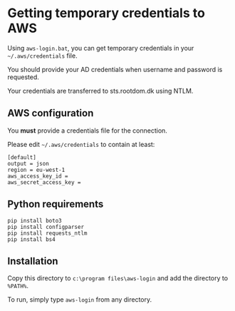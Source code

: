 # Getting temporary credentials to AWS
Using `aws-login.bat`, you can get temporary credentials in your `~/.aws/credentials` file. 

You should provide your AD credentials when username and password is requested. 

Your credentials are transferred to sts.rootdom.dk using NTLM. 

## AWS configuration
You **must** provide a credentials file for the connection. 

Please edit `~/.aws/credentials` to contain at least: 


    [default]
    output = json
    region = eu-west-1
    aws_access_key_id = 
    aws_secret_access_key =


## Python requirements

```
pip install boto3
pip install configparser
pip install requests_ntlm
pip install bs4
```

## Installation

Copy this directory to `c:\program files\aws-login` and add the directory to `%PATH%`.

To run, simply type `aws-login` from any directory.

